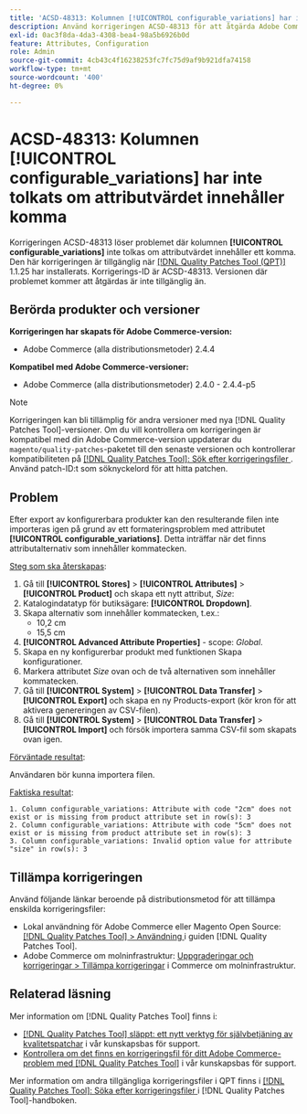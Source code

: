 ```yaml
---
title: 'ACSD-48313: Kolumnen [!UICONTROL configurable_variations] har inte tolkats om attributvärdet innehåller kommatecken'
description: Använd korrigeringen ACSD-48313 för att åtgärda Adobe Commerce-problemet där kolumnen [!UICONTROL configurable_variations] inte tolkas om attributvärdet innehåller ett komma.
exl-id: 0ac3f8da-4da3-4308-bea4-98a5b6926b0d
feature: Attributes, Configuration
role: Admin
source-git-commit: 4cb43c4f16238253fc7fc75d9af9b921dfa74158
workflow-type: tm+mt
source-wordcount: '400'
ht-degree: 0%

---
```


# ACSD-48313: Kolumnen **[!UICONTROL configurable_variations]** har inte tolkats om attributvärdet innehåller komma

Korrigeringen ACSD-48313 löser problemet där kolumnen **[!UICONTROL configurable_variations]** inte tolkas om attributvärdet innehåller ett komma. Den här korrigeringen är tillgänglig när [[!DNL Quality Patches Tool (QPT)]](/help/announcements/adobe-commerce-announcements/magento-quality-patches-released-new-tool-to-self-serve-quality-patches.md) 1.1.25 har installerats. Korrigerings-ID är ACSD-48313. Versionen där problemet kommer att åtgärdas är inte tillgänglig än.

## Berörda produkter och versioner

**Korrigeringen har skapats för Adobe Commerce-version:**
* Adobe Commerce (alla distributionsmetoder) 2.4.4

**Kompatibel med Adobe Commerce-versioner:**
* Adobe Commerce (alla distributionsmetoder) 2.4.0 - 2.4.4-p5

>[!NOTE]
>
>Korrigeringen kan bli tillämplig för andra versioner med nya [!DNL Quality Patches Tool]-versioner. Om du vill kontrollera om korrigeringen är kompatibel med din Adobe Commerce-version uppdaterar du `magento/quality-patches`-paketet till den senaste versionen och kontrollerar kompatibiliteten på [[!DNL Quality Patches Tool]: Sök efter korrigeringsfiler ](https://experienceleague.adobe.com/tools/commerce-quality-patches/index.html?lang=sv-SE). Använd patch-ID:t som söknyckelord för att hitta patchen.

## Problem

Efter export av konfigurerbara produkter kan den resulterande filen inte importeras igen på grund av ett formateringsproblem med attributet **[!UICONTROL configurable_variations]**. Detta inträffar när det finns attributalternativ som innehåller kommatecken.

<u>Steg som ska återskapas</u>:

1. Gå till **[!UICONTROL Stores]** > **[!UICONTROL Attributes]** > **[!UICONTROL Product]** och skapa ett nytt attribut, _Size_:
1. Katalogindatatyp för butiksägare: **[!UICONTROL Dropdown]**.
1. Skapa alternativ som innehåller kommatecken, t.ex.:
   * 10,2 cm
   * 15,5 cm
1. **[!UICONTROL Advanced Attribute Properties]** - scope: _Global_.
1. Skapa en ny konfigurerbar produkt med funktionen Skapa konfigurationer.
1. Markera attributet _Size_ ovan och de två alternativen som innehåller kommatecken.
1. Gå till **[!UICONTROL System]** > **[!UICONTROL Data Transfer]** > **[!UICONTROL Export]** och skapa en ny Products-export (kör kron för att aktivera genereringen av CSV-filen).
1. Gå till **[!UICONTROL System]** > **[!UICONTROL Data Transfer]** > **[!UICONTROL Import]** och försök importera samma CSV-fil som skapats ovan igen.

<u>Förväntade resultat</u>:

Användaren bör kunna importera filen.

<u>Faktiska resultat</u>:

```
1. Column configurable_variations: Attribute with code "2cm" does not exist or is missing from product attribute set in row(s): 3
2. Column configurable_variations: Attribute with code "5cm" does not exist or is missing from product attribute set in row(s): 3
3. Column configurable_variations: Invalid option value for attribute "size" in row(s): 3
```

## Tillämpa korrigeringen

Använd följande länkar beroende på distributionsmetod för att tillämpa enskilda korrigeringsfiler:

* Lokal användning för Adobe Commerce eller Magento Open Source: [[!DNL Quality Patches Tool] > Användning ](https://experienceleague.adobe.com/docs/commerce-operations/tools/quality-patches-tool/usage.html?lang=sv-SE) i guiden [!DNL Quality Patches Tool].
* Adobe Commerce om molninfrastruktur: [Uppgraderingar och korrigeringar > Tillämpa korrigeringar](https://experienceleague.adobe.com/docs/commerce-cloud-service/user-guide/develop/upgrade/apply-patches.html?lang=sv-SE) i Commerce om molninfrastruktur.


## Relaterad läsning

Mer information om [!DNL Quality Patches Tool] finns i:

* [[!DNL Quality Patches Tool] släppt: ett nytt verktyg för självbetjäning av kvalitetspatchar](/help/announcements/adobe-commerce-announcements/magento-quality-patches-released-new-tool-to-self-serve-quality-patches.md) i vår kunskapsbas för support.
* [Kontrollera om det finns en korrigeringsfil för ditt Adobe Commerce-problem med  [!DNL Quality Patches Tool]](/help/support-tools/patches-available-in-qpt-tool/check-patch-for-magento-issue-with-magento-quality-patches.md) i vår kunskapsbas för support.

Mer information om andra tillgängliga korrigeringsfiler i QPT finns i [[!DNL Quality Patches Tool]: Söka efter korrigeringsfiler ](https://experienceleague.adobe.com/tools/commerce-quality-patches/index.html?lang=sv-SE) i [!DNL Quality Patches Tool]-handboken.
